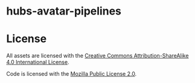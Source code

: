 # hubs-avatar-pipelines


# License

All assets are licensed with the [Creative Commons Attribution-ShareAlike 4.0 International License](https://creativecommons.org/licenses/by-sa/4.0/).

Code is licensed with the [Mozilla Public License 2.0](https://www.mozilla.org/en-US/MPL/).